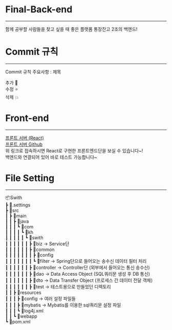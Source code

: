 # Final-Back-end
---
함께 공부할 사람들을 찾고 싶을 때 좋은 플랫폼
통장잔고 2조의 백엔드!


# Commit 규칙
---
Commit 규칙
주요사항 : 제목

추가 🐳  
수정 ⭐  
삭제 💥  


# Front-end
---
[프론트 서버 (React)](http://qclass.iptime.org:3000)  
[프론트 서버 Github](https://github.com/gareen9342/Final-Front-end)  
위 링크로 접속하시면 React로 구현한 프론트엔드단을 보실 수 있습니다~!  
백엔드와 연결되어 있어 바로 테스트 가능합니다~  


# File Setting
---
📦Swith  
 ┣ 📂.settings  
 ┣ 📂src  
 ┃ ┣ 📂main  
 ┃ ┃ ┣ 📂java  
 ┃ ┃ ┃ ┗ 📂com  
 ┃ ┃ ┃ ┃ ┗ 📂kh  
 ┃ ┃ ┃ ┃ ┃ ┗ 📂swith  
 ┃ ┃ ┃ ┃ ┃ ┃ ┣ 📂biz -> Service단  
 ┃ ┃ ┃ ┃ ┃ ┃ ┣ 📂common  
 ┃ ┃ ┃ ┃ ┃ ┃ ┃ ┣ 📂config  
 ┃ ┃ ┃ ┃ ┃ ┃ ┃ ┗ 📂filter -> Spring단으로 들어오는 송수신 데이터 필터 처리  
 ┃ ┃ ┃ ┃ ┃ ┃ ┣ 📂controller -> Controller단 (외부에서 들어오는 통신 송수신)  
 ┃ ┃ ┃ ┃ ┃ ┃ ┣ 📂dao -> Data Access Object (SQL쿼리문 생성 후 DB 통신)  
 ┃ ┃ ┃ ┃ ┃ ┃ ┣ 📂dto -> Data Transfer Object (프로세스 간 데이터 전달 객체)  
 ┃ ┃ ┃ ┃ ┃ ┃ ┣ 📂test -> 테스트용으로 만들었던 디렉토리  
 ┃ ┃ ┣ 📂resources  
 ┃ ┃ ┃ ┣ 📂config -> 여러 설정 파일들  
 ┃ ┃ ┃ ┣ 📂mybatis -> Mybatis를 이용한 sql쿼리문 설정 파일  
 ┃ ┃ ┃ ┗ 📜log4j.xml  
 ┃ ┃ ┗ 📂webapp  
 ┗ 📜pom.xml  
